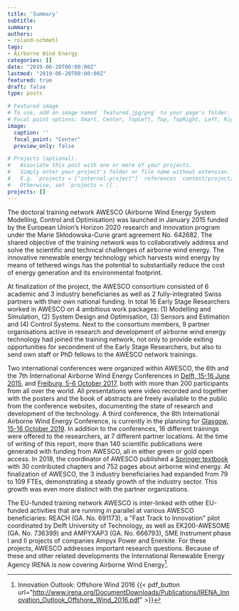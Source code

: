 ```yaml
---
title: 'Summary'
subtitle:
summary:
authors:
- roland-schmehl
tags:
- Airborne Wind Energy
categories: []
date: "2019-06-20T00:00:00Z"
lastmod: "2019-06-20T00:00:00Z"
featured: true
draft: false
type: posts

# Featured image
# To use, add an image named `featured.jpg/png` to your page's folder.
# Focal point options: Smart, Center, TopLeft, Top, TopRight, Left, Right, BottomLeft, Bottom, BottomRight
image:
  caption: ''
  focal_point: "Center"
  preview_only: false

# Projects (optional).
#   Associate this post with one or more of your projects.
#   Simply enter your project's folder or file name without extension.
#   E.g. `projects = ["internal-project"]` references `content/project/deep-learning/index.md`.
#   Otherwise, set `projects = []`.
projects: []
---
```

The doctoral training network AWESCO (Airborne Wind Energy System Modelling, Control and Optimisation) was launched in January 2015 funded  by the European Union’s Horizon 2020 research and innovation program under the Marie Skłodowska-Curie grant agreement No. 642682. The shared objective of the training network was to collaboratively address and solve the scientific and technical challenges of airborne wind energy. The innovative renewable energy technology which harvests wind energy by means of tethered wings has the potential to substantially reduce the cost of energy generation and its environmental footprint.

At finalization of the project, the AWESCO consortium consisted of 6 academic and 3 industry beneficiaries as well as 2 fully-integrated Swiss partners with their own national funding. In total 16 Early Stage Researchers worked in AWESCO on 4 ambitious work packages: (1) Modelling and Simulation, (2) System Design and Optimisation, (3) Sensors and Estimation and (4) Control Systems. Next to the consortium members, 9 partner organisations active in research and development of airborne wind energy technology had joined the training network, not only to provide exiting opportunities for secondment of the Early Stage Researchers, but also to send own staff or PhD fellows to the AWESCO network trainings.

Two international conferences were organized within AWESCO, the 6th and the 7th International Airborne Wind Energy Conferences in [Delft, 15-16 June 2015](http://www.awec2015.com), and [Freiburg, 5-6 October 2017](http://www.awec2017.com), both with more than 200 participants from all over the world. All presentations were video recorded and together with the posters and the book of abstracts are freely available to the public from the conference websites, documenting the state of research and development of the technology. A third conference, the 8th International Airborne Wind Energy Conference, is currently in the planning for [Glasgow, 15-16 October 2019](http://www.awec2019.com). In addition to the conferences, 16 different trainings were offered to the researchers, at 7 different partner locations. At the time of writing of this report, more than 140 scientific publications were generated with funding from AWESCO, all in either green or gold open access. In 2018, the coordinator of AWESCO published a [Springer textbook](https://doi.org/10.1007/978-981-10-1947-0) with 30 contributed chapters and 752 pages about airborne wind energy. At finalization of AWESCO, the 3 industry beneficiaries had expanded from 79 to 109 FTEs, demonstrating a steady growth of the industry sector. This growth was even more distinct with the partner organizations.

The EU-funded training network AWESCO is inter-linked with other EU-funded activities that are running in parallel at various AWESCO beneficiaries: REACH (GA. No. 691173), a "Fast Track to Innovation" pilot coordinated by Delft University of Technology, as well as EK200-AWESOME (GA. No. 736399) and AMPYXAP3 (GA. No. 666793), SME Instrument phase I and II projects of companies Ampyx Power and Enerkite. For these projects, AWESCO addresses important research questions. Because of these and other related developments the International Renewable Energy Agency IRENA is now covering Airborne Wind Energy[^1].
[^1]: Innovation Outlook: Offshore Wind 2016 {{< pdf_button url="http://www.irena.org/DocumentDownloads/Publications/IRENA_Innovation_Outlook_Offshore_Wind_2016.pdf" >}}
